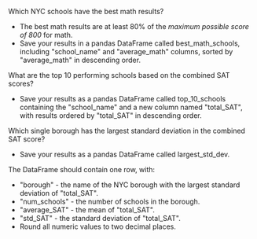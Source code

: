 Which NYC schools have the best math results?
- The best math results are at least 80% of the *maximum possible score of 800* for math.
- Save your results in a pandas DataFrame called best_math_schools, including "school_name" and "average_math" columns, sorted by "average_math" in descending order.

What are the top 10 performing schools based on the combined SAT scores?
- Save your results as a pandas DataFrame called top_10_schools containing the "school_name" and a new column named "total_SAT", with results ordered by "total_SAT" in descending order.

Which single borough has the largest standard deviation in the combined SAT score?
- Save your results as a pandas DataFrame called largest_std_dev.

The DataFrame should contain one row, with:
- "borough" - the name of the NYC borough with the largest standard deviation of "total_SAT".
- "num_schools" - the number of schools in the borough.
- "average_SAT" - the mean of "total_SAT".
- "std_SAT" - the standard deviation of "total_SAT".
- Round all numeric values to two decimal places.
